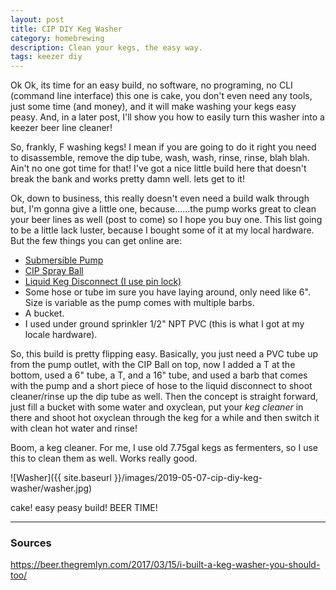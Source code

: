 ```yaml
---
layout: post
title: CIP DIY Keg Washer
category: homebrewing
description: Clean your kegs, the easy way.
tags: keezer diy
---
```


Ok Ok, its time for an easy build, no software, no programing, no CLI (command line interface) this one is cake, you don't even need any tools, just some time (and money), and it will make washing your kegs easy peasy.  And, in a later post, I'll show you how to easily turn this washer into a keezer beer line cleaner!

So, frankly, F washing kegs!  I mean if you are going to do it right you need to disassemble, remove the dip tube, wash, wash, rinse, rinse, blah blah.  Ain't no one got time for that!  I've got a nice little build here that doesn't break the bank and works pretty damn well.  lets get to it!

Ok, down to business, this really doesn't even need a build walk through but, I'm gonna give a little one, because......the pump works great to clean your beer lines as well (post to come) so I hope you buy one.  This list going to be a little lack luster, because I bought some of it at my local hardware.  But the few things you can get online are:
* [Submersible Pump](https://www.amazon.com/gp/product/B01CGAD986/ref=ppx_od_dt_b_asin_title_s01?ie=UTF8&psc=1)
* [CIP Spray Ball](https://www.amazon.com/gp/product/B073GHFP6J/ref=ppx_od_dt_b_asin_title_s00?ie=UTF8&psc=1)
* [Liquid Keg Disconnect (I use pin lock)](https://www.amazon.com/dp/B0768ZGGMZ/ref=cm_sw_r_tw_dp_U_x_LwTcDbJ8D4Q5R)
* Some hose or tube im sure you have laying around, only need like 6".  Size is variable as the pump comes with multiple barbs.
* A bucket.
* I used under ground sprinkler 1/2" NPT PVC (this is what I got at my locale hardware).

So, this build is pretty flipping easy.  Basically, you just need a PVC tube up from the pump outlet, with the CIP Ball on top, now I added a T at the bottom, used a 6" tube, a T, and a 16" tube, and used a barb that comes with the pump and a short piece of hose to the liquid disconnect to shoot cleaner/rinse up the dip tube as well.  Then the concept is straight forward, just fill a bucket with some water and oxyclean, put your _keg cleaner_ in there and shoot hot oxyclean through the keg for a while and then switch it with clean hot water and rinse!

Boom, a keg cleaner.  For me, I use old 7.75gal kegs as fermenters, so I use this to clean them as well.  Works really good.

![Washer]({{ site.baseurl }}/images/2019-05-07-cip-diy-keg-washer/washer.jpg)

cake!  easy peasy build!  BEER TIME!

---

### Sources
https://beer.thegremlyn.com/2017/03/15/i-built-a-keg-washer-you-should-too/
